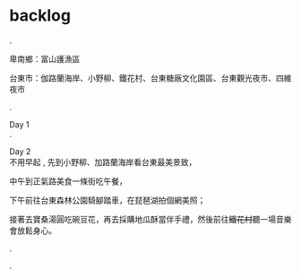 # backlog

.

卑南鄉：富山護漁區

台東市：伽路蘭海岸、小野柳、鐵花村、台東糖廠文化園區、台東觀光夜市、四維夜市



.

Day 1  
.

Day 2  
不用早起 , 先到小野柳、加路蘭海岸看台東最美景致，  
  
中午到正氣路美食一條街吃午餐，  
  
下午前往台東森林公園騎腳踏車，在琵琶湖拍個網美照；  
  
接著去寶桑湯圓吃碗豆花，再去採購地瓜酥當伴手禮，然後前往~~鐵花村~~聽一場音樂會放鬆身心。

.

.

